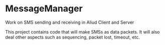 <h1>MessageManager</h1>
<p>Work on SMS sending and receiving in Aliud Client and Server</p>
<p>This project contains code that will make SMSs as data packets. It will also deal other aspects such as sequencing, packet lost, timeout, etc.</p>